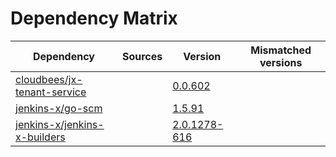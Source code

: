 # Dependency Matrix

Dependency | Sources | Version | Mismatched versions
---------- | ------- | ------- | -------------------
[cloudbees/jx-tenant-service](https://github.com/cloudbees/jx-tenant-service) |  | [0.0.602](https://github.com/cloudbees/jx-tenant-service/releases/tag/v0.0.602) | 
[jenkins-x/go-scm](https://github.com/jenkins-x/go-scm) |  | [1.5.91]() | 
[jenkins-x/jenkins-x-builders](https://github.com/jenkins-x/jenkins-x-builders) |  | [2.0.1278-616]() | 
